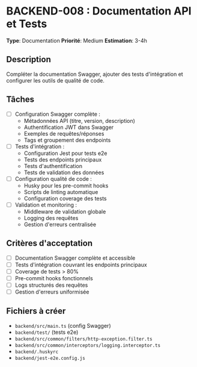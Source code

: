 # BACKEND-008 : Documentation API et Tests

**Type**: Documentation
**Priorité**: Medium
**Estimation**: 3-4h

## Description

Compléter la documentation Swagger, ajouter des tests d'intégration et configurer les outils de qualité de code.

## Tâches

- [ ] Configuration Swagger complète :
  - Métadonnées API (titre, version, description)
  - Authentification JWT dans Swagger
  - Exemples de requêtes/réponses
  - Tags et groupement des endpoints
- [ ] Tests d'intégration :
  - Configuration Jest pour tests e2e
  - Tests des endpoints principaux
  - Tests d'authentification
  - Tests de validation des données
- [ ] Configuration qualité de code :
  - Husky pour les pre-commit hooks
  - Scripts de linting automatique
  - Configuration coverage des tests
- [ ] Validation et monitoring :
  - Middleware de validation globale
  - Logging des requêtes
  - Gestion d'erreurs centralisée

## Critères d'acceptation

- [ ] Documentation Swagger complète et accessible
- [ ] Tests d'intégration couvrant les endpoints principaux
- [ ] Coverage de tests > 80%
- [ ] Pre-commit hooks fonctionnels
- [ ] Logs structurés des requêtes
- [ ] Gestion d'erreurs uniformisée

## Fichiers à créer

- `backend/src/main.ts` (config Swagger)
- `backend/test/` (tests e2e)
- `backend/src/common/filters/http-exception.filter.ts`
- `backend/src/common/interceptors/logging.interceptor.ts`
- `backend/.huskyrc`
- `backend/jest-e2e.config.js`